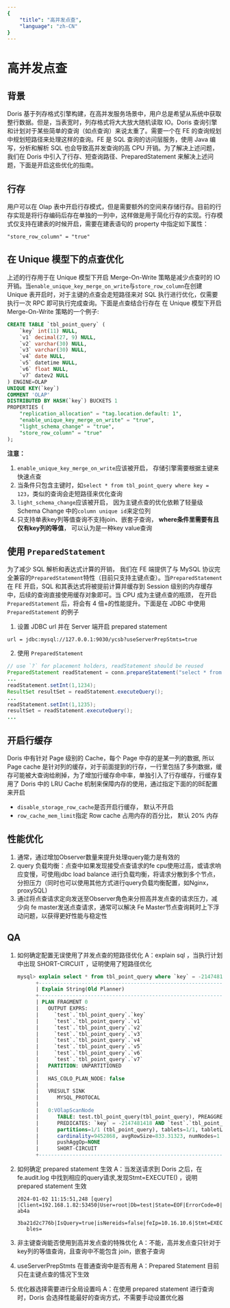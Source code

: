 ```yaml
---
{
    "title": "高并发点查",
    "language": "zh-CN"
}
---
```


<!-- 
Licensed to the Apache Software Foundation (ASF) under one
or more contributor license agreements.  See the NOTICE file
distributed with this work for additional information
regarding copyright ownership.  The ASF licenses this file
to you under the Apache License, Version 2.0 (the
"License"); you may not use this file except in compliance
with the License.  You may obtain a copy of the License at

  http://www.apache.org/licenses/LICENSE-2.0

Unless required by applicable law or agreed to in writing,
software distributed under the License is distributed on an
"AS IS" BASIS, WITHOUT WARRANTIES OR CONDITIONS OF ANY
KIND, either express or implied.  See the License for the
specific language governing permissions and limitations
under the License.
-->

# 高并发点查

<version since="2.0.0"></version>

## 背景 

Doris 基于列存格式引擎构建，在高并发服务场景中，用户总是希望从系统中获取整行数据。但是，当表宽时，列存格式将大大放大随机读取 IO。Doris 查询引擎和计划对于某些简单的查询（如点查询）来说太重了。需要一个在 FE 的查询规划中规划短路径来处理这样的查询。FE 是 SQL 查询的访问层服务，使用 Java 编写，分析和解析 SQL 也会导致高并发查询的高 CPU 开销。为了解决上述问题，我们在 Doris 中引入了行存、短查询路径、PreparedStatement 来解决上述问题，下面是开启这些优化的指南。

## 行存

用户可以在 Olap 表中开启行存模式，但是需要额外的空间来存储行存。目前的行存实现是将行存编码后存在单独的一列中，这样做是用于简化行存的实现。行存模式仅支持在建表的时候开启，需要在建表语句的 property 中指定如下属性：

```
"store_row_column" = "true"
```

## 在 Unique 模型下的点查优化

上述的行存用于在 Unique 模型下开启 Merge-On-Write 策略是减少点查时的 IO 开销。当`enable_unique_key_merge_on_write`与`store_row_column`在创建 Unique 表开启时，对于主键的点查会走短路径来对 SQL 执行进行优化，仅需要执行一次 RPC 即可执行完成查询。下面是点查结合行存在 在 Unique 模型下开启 Merge-On-Write 策略的一个例子:

```sql
CREATE TABLE `tbl_point_query` (
    `key` int(11) NULL,
    `v1` decimal(27, 9) NULL,
    `v2` varchar(30) NULL,
    `v3` varchar(30) NULL,
    `v4` date NULL,
    `v5` datetime NULL,
    `v6` float NULL,
    `v7` datev2 NULL
) ENGINE=OLAP
UNIQUE KEY(`key`)
COMMENT 'OLAP'
DISTRIBUTED BY HASH(`key`) BUCKETS 1
PROPERTIES (
    "replication_allocation" = "tag.location.default: 1",
    "enable_unique_key_merge_on_write" = "true",
    "light_schema_change" = "true",
    "store_row_column" = "true"
);
```

**注意：**
1. `enable_unique_key_merge_on_write`应该被开启， 存储引擎需要根据主键来快速点查
2. 当条件只包含主键时，如`select * from tbl_point_query where key = 123`，类似的查询会走短路径来优化查询
3. `light_schema_change`应该被开启， 因为主键点查的优化依赖了轻量级 Schema Change 中的`column unique id`来定位列
4. 只支持单表key列等值查询不支持join、嵌套子查询， **where条件里需要有且仅有key列的等值**， 可以认为是一种key value查询

## 使用 `PreparedStatement`

为了减少 SQL 解析和表达式计算的开销， 我们在 FE 端提供了与 MySQL 协议完全兼容的`PreparedStatement`特性（目前只支持主键点查）。当`PreparedStatement`在 FE 开启，SQL 和其表达式将被提前计算并缓存到 Session 级别的内存缓存中，后续的查询直接使用缓存对象即可。当 CPU 成为主键点查的瓶颈， 在开启 `PreparedStatement` 后，将会有 4 倍+的性能提升。下面是在 JDBC 中使用 `PreparedStatement` 的例子

1. 设置 JDBC url 并在 Server 端开启 prepared statement

```
url = jdbc:mysql://127.0.0.1:9030/ycsb?useServerPrepStmts=true
```

2. 使用 `PreparedStatement`

```java
// use `?` for placement holders, readStatement should be reused
PreparedStatement readStatement = conn.prepareStatement("select * from tbl_point_query where key = ?");
...
readStatement.setInt(1,1234);
ResultSet resultSet = readStatement.executeQuery();
...
readStatement.setInt(1,1235);
resultSet = readStatement.executeQuery();
...
```

## 开启行缓存

Doris 中有针对 Page 级别的 Cache，每个 Page 中存的是某一列的数据, 所以 Page cache 是针对列的缓存，对于前面提到的行存，一行里包括了多列数据，缓存可能被大查询给刷掉，为了增加行缓存命中率，单独引入了行存缓存，行缓存复用了 Doris 中的 LRU Cache 机制来保障内存的使用，通过指定下面的的BE配置来开启

- `disable_storage_row_cache`是否开启行缓存， 默认不开启
- `row_cache_mem_limit`指定 Row cache 占用内存的百分比， 默认 20% 内存

## 性能优化
1. 通常，通过增加Observer数量来提升处理query能力是有效的
2. query 负载均衡：点查中如果发现接受点查请求的fe cpu使用过高，或请求响应变慢，可使用jdbc load balance 进行负载均衡，将请求分散到多个节点，分担压力（同时也可以使用其他方式进行query负载均衡配置，如Nginx，proxySQL)
3. 通过将点查请求定向发送至Observer角色来分担高并发点查的请求压力，减少向 fe master发送点查请求，通常可以解决 Fe Master节点查询耗时上下浮动问题，以获得更好性能与稳定性

## QA
1. 如何确定配置无误使用了并发点查的短路径优化
   A：explain sql ，当执行计划中出现 SHORT-CIRCUIT ，证明使用了短路径优化
   ```sql
   mysql> explain select * from tbl_point_query where `key` = -2147481418 ;                                                                                                                                
         +-----------------------------------------------------------------------------------------------+                                                                                                       
         | Explain String(Old Planner)                                                                   |                                                                                                       
         +-----------------------------------------------------------------------------------------------+                                                                                                       
         | PLAN FRAGMENT 0                                                                               |                                                                                                       
         |   OUTPUT EXPRS:                                                                               |                                                                                                       
         |     `test`.`tbl_point_query`.`key`                                                            |                                                                                                       
         |     `test`.`tbl_point_query`.`v1`                                                             |                                                                                                       
         |     `test`.`tbl_point_query`.`v2`                                                             |                                                                                                       
         |     `test`.`tbl_point_query`.`v3`                                                             |                                                                                                       
         |     `test`.`tbl_point_query`.`v4`                                                             |                                                                                                       
         |     `test`.`tbl_point_query`.`v5`                                                             |                                                                                                       
         |     `test`.`tbl_point_query`.`v6`                                                             |                                                                                                       
         |     `test`.`tbl_point_query`.`v7`                                                             |                                                                                                       
         |   PARTITION: UNPARTITIONED                                                                    |                                                                                                       
         |                                                                                               |                                                                                                       
         |   HAS_COLO_PLAN_NODE: false                                                                   |                                                                                                       
         |                                                                                               |                                                                                                       
         |   VRESULT SINK                                                                                |                                                                                                       
         |      MYSQL_PROTOCAL                                                                           |                                                                                                       
         |                                                                                               |                                                                                                       
         |   0:VOlapScanNode                                                                             |                                                                                                       
         |      TABLE: test.tbl_point_query(tbl_point_query), PREAGGREGATION: ON                         |                                                                                                       
         |      PREDICATES: `key` = -2147481418 AND `test`.`tbl_point_query`.`__DORIS_DELETE_SIGN__` = 0 |                                                                                                       
         |      partitions=1/1 (tbl_point_query), tablets=1/1, tabletList=360065                         |                                                                                                       
         |      cardinality=9452868, avgRowSize=833.31323, numNodes=1                                    |                                                                                                       
         |      pushAggOp=NONE                                                                           |                                                                                                       
         |      SHORT-CIRCUIT                                                                            |                                                                                                       
         +-----------------------------------------------------------------------------------------------+
      ```

2. 如何确定 prepared statement 生效
   A：当发送请求到 Doris 之后，在 fe.audit.log 中找到相应的query请求,发现Stmt=EXECUTE() ，说明 prepared statement 生效
   ```text
   2024-01-02 11:15:51,248 [query] |Client=192.168.1.82:53450|User=root|Db=test|State=EOF|ErrorCode=0|ErrorMessage=|Time(ms)=49|ScanBytes=0|ScanRows=0|ReturnRows=1|StmtId=51|QueryId=b63d30b908f04dad-ab4a
      3ba21d2c776b|IsQuery=true|isNereids=false|feIp=10.16.10.6|Stmt=EXECUTE(-2147481418)|CpuTimeMS=0|SqlHash=eee20fa2ac13a4f93bd4503a87921024|peakMemoryBytes=0|SqlDigest=|TraceId=|WorkloadGroup=|FuzzyVaria
      bles=
   ```

3. 非主键查询能否使用到高并发点查的特殊优化
   A：不能，高并发点查只针对于key列的等值查询，且查询中不能包含 join，嵌套子查询
4. useServerPrepStmts 在普通查询中是否有用
   A：Prepared Statement 目前只在主键点查的情况下生效
5. 优化器选择需要进行全局设置吗
   A：在使用 prepared statement 进行查询时，Doris 会选择性能最好的查询方式，不需要手动设置优化器